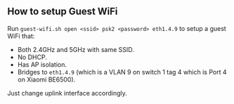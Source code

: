 ## How to setup Guest WiFi

Run `guest-wifi.sh open <ssid> psk2 <password> eth1.4.9` to setup a guest WiFi that:

* Both 2.4GHz and 5GHz with same SSID.
* No DHCP.
* Has AP isolation.
* Bridges to `eth1.4.9` (which is a VLAN 9 on switch 1 tag 4 which is Port 4 on Xiaomi BE6500).

Just change uplink interface accordingly.
